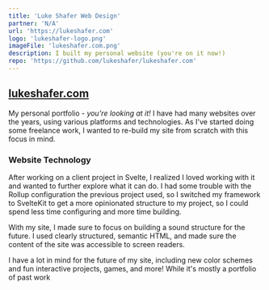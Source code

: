 ```yaml
---
title: 'Luke Shafer Web Design'
partner: 'N/A'
url: 'https://lukeshafer.com'
logo: 'lukeshafer-logo.png'
imageFile: 'lukeshafer.com.png'
description: I built my personal website (you're on it now!)
repo: 'https://github.com/lukeshafer/lukeshafer.com'
---
```


## [lukeshafer.com](https://lukeshafer.com/)

My personal portfolio - _you're looking at it!_ I have had many websites over the years, using various platforms and technologies. As I've started doing some freelance work, I wanted to re-build my site from scratch with this focus in mind.

### Website Technology

After working on a client project in Svelte, I realized I loved working with it and wanted to further explore what it can do. I had some trouble with the Rollup configuration the previous project used, so I switched my framework to SvelteKit to get a more opinionated structure to my project, so I could spend less time configuring and more time building.

With my site, I made sure to focus on building a sound structure for the future. I used clearly structured, semantic HTML, and made sure the content of the site was accessible to screen readers.

I have a lot in mind for the future of my site, including new color schemes and fun interactive projects, games, and more! While it's mostly a portfolio of past work
